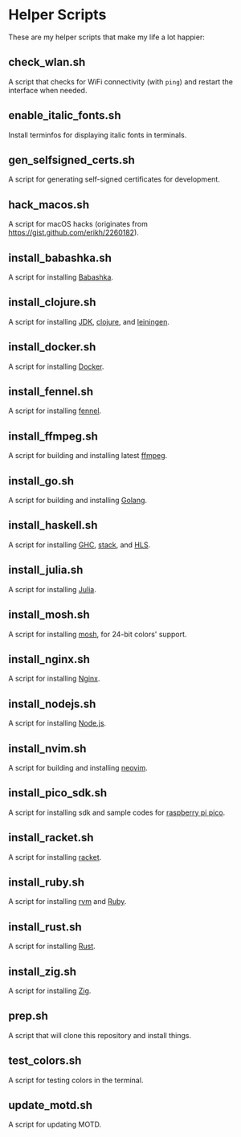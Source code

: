 # Helper Scripts

These are my helper scripts that make my life a lot happier:

## check_wlan.sh

A script that checks for WiFi connectivity (with `ping`) and restart the interface when needed.

## enable_italic_fonts.sh

Install terminfos for displaying italic fonts in terminals.

## gen_selfsigned_certs.sh

A script for generating self-signed certificates for development.

## hack_macos.sh

A script for macOS hacks (originates from https://gist.github.com/erikh/2260182).

## install_babashka.sh

A script for installing [Babashka](https://github.com/babashka/babashka).

## install_clojure.sh

A script for installing [JDK](https://www.azul.com/downloads/zulu-embedded/), [clojure](https://clojure.org/guides/getting_started#_installation_on_linux), and [leiningen](https://leiningen.org/).

## install_docker.sh

A script for installing [Docker](https://www.docker.com/).

## install_fennel.sh

A script for installing [fennel](https://fennel-lang.org/setup#downloading-fennel).

## install_ffmpeg.sh

A script for building and installing latest [ffmpeg](https://www.ffmpeg.org/).

## install_go.sh

A script for building and installing [Golang](https://golang.org/).

## install_haskell.sh

A script for installing [GHC](https://www.haskell.org/ghc/), [stack](https://github.com/commercialhaskell/stack), and [HLS](https://github.com/haskell/haskell-language-server).

## install_julia.sh

A script for installing [Julia](https://julialang.org/downloads/).

## install_mosh.sh

A script for installing [mosh](https://github.com/mobile-shell/mosh/issues/928), for 24-bit colors' support.

## install_nginx.sh

A script for installing [Nginx](https://www.nginx.com/).

## install_nodejs.sh

A script for installing [Node.js](https://nodejs.org/en/).

## install_nvim.sh

A script for building and installing [neovim](https://neovim.io/).

## install_pico_sdk.sh

A script for installing sdk and sample codes for [raspberry pi pico](https://datasheets.raspberrypi.org/pico/getting-started-with-pico.pdf).


## install_racket.sh

A script for installing [racket](https://docs.racket-lang.org/racket-build-guide/build.html).

## install_ruby.sh

A script for installing [rvm](https://rvm.io/) and [Ruby](https://www.ruby-lang.org/en/).

## install_rust.sh

A script for installing [Rust](https://rustup.rs/).

## install_zig.sh

A script for installing [Zig](https://ziglang.org/).

## prep.sh

A script that will clone this repository and install things.

## test_colors.sh

A script for testing colors in the terminal.

## update_motd.sh

A script for updating MOTD.

